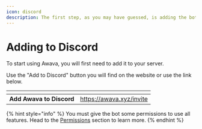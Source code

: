 ```yaml
---
icon: discord
description: The first step, as you may have guessed, is adding the bot to the server.
---
```


# Adding to Discord

To start using Awava, you will first need to add it to your server.

Use the "Add to Discord" button you will find on the website or use the link below.

<table data-view="cards"><thead><tr><th align="center"></th><th data-type="content-ref"></th></tr></thead><tbody><tr><td align="center"><strong>Add Awava to Discord</strong></td><td><a href="https://awava.xyz/invite">https://awava.xyz/invite</a></td></tr></tbody></table>

{% hint style="info" %}
You must give the bot some permissions to use all features. Head to the [Permissions](permissions.md) section to learn more.
{% endhint %}
